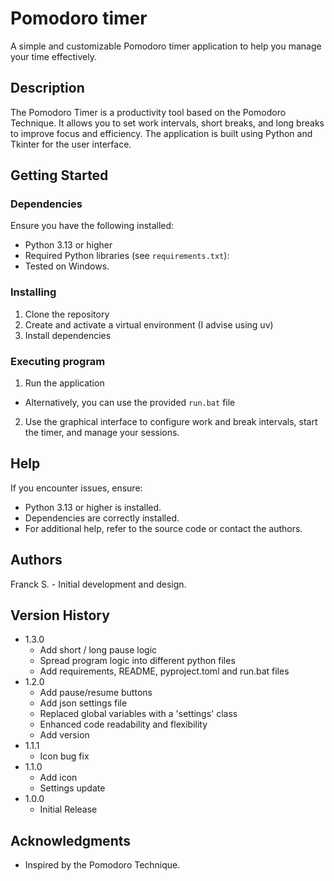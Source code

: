 # Pomodoro timer
A simple and customizable Pomodoro timer application to help you manage your time effectively.

## Description
The Pomodoro Timer is a productivity tool based on the Pomodoro Technique. It allows you to set work intervals, short breaks, and long breaks to improve focus and efficiency. The application is built using Python and Tkinter for the user interface.


## Getting Started
### Dependencies
Ensure you have the following installed:
* Python 3.13 or higher
* Required Python libraries (see `requirements.txt`):
* Tested on Windows.

### Installing
1. Clone the repository
2. Create and activate a virtual environment (I advise using uv)
3. Install dependencies

### Executing program
1. Run the application
- Alternatively, you can use the provided `run.bat` file
2. Use the graphical interface to configure work and break intervals, start the timer, and manage your sessions.

## Help
If you encounter issues, ensure:
- Python 3.13 or higher is installed.
- Dependencies are correctly installed.
- For additional help, refer to the source code or contact the authors.

## Authors
Franck S. - Initial development and design.

## Version History
- 1.3.0
    - Add short / long pause logic
    - Spread program logic into different python files
    - Add requirements, README, pyproject.toml and run.bat files
- 1.2.0
    - Add pause/resume buttons
    - Add json settings file
    - Replaced global variables with a 'settings' class
    - Enhanced code readability and flexibility
    - Add version
- 1.1.1
    - Icon bug fix
- 1.1.0
    - Add icon
    - Settings update
- 1.0.0
    - Initial Release

## Acknowledgments
- Inspired by the Pomodoro Technique.